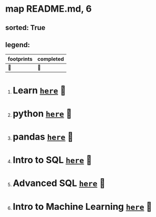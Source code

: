 # map README.md, 6

## sorted: True


## legend:

| footprints | completed | 
|---|---|
| :footprints: | :green_heart: |




1. # Learn [`here`](./https§§§www.kaggle.com§learn/readme.md) :footprints:
1. # python [`here`](./https§§§www.kaggle.com§learn§python/readme.md) :green_heart:
1. # pandas [`here`](./https§§§www.kaggle.com§learn§pandas/readme.md) :green_heart:
1. # Intro to SQL [`here`](./https§§§www.kaggle.com§learn§intro-to-sql/readme.md) :footprints:
1. # Advanced SQL [`here`](./https§§§www.kaggle.com§learn§advanced-sql/readme.md) :green_heart:
1. # Intro to Machine Learning [`here`](./https§§§www.kaggle.com§learn§intro-to-machine-learning/readme.md) :green_heart:
